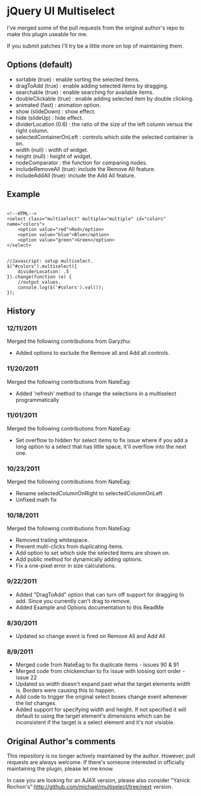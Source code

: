 # jQuery UI Multiselect #

I've merged some of the pull requests from the original author's repo to make this plugin useable for me.

If you submit patches I'll try be a little more on top of maintaining them.

## Options (default) ##

* sortable (true) : enable sorting the selected items.
* dragToAdd (true) : enable adding selected items by dragging.
* searchable (true) : enable searching for available items.
* doubleClickable (true) : enable adding selected item by double clicking.
* animated (fast) : animation option.
* show (slideDown) : show effect.
* hide (slideUp) : hide effect.
* dividerLocation (0.6) : the ratio of the size of the left column versus the right column.
* selectedContainerOnLeft : controls which side the selected container is on.
* width (null) : width of widget.
* height (null) : height of widget.
* nodeComparator : the function for comparing nodes.
* includeRemoveAll (true): include the Remove All feature.
* includeAddAll (true): include the Add All feature.

## Example ##

<pre><code>
&lt;!--HTML--&gt;
&lt;select class=&quot;multiselect&quot; multiple=&quot;multiple&quot; id=&quot;colors&quot; name=&quot;colors&quot;&gt;
    &lt;option value=&quot;red&quot;&gt;Red&lt;/option&gt;
    &lt;option value=&quot;blue&quot;&gt;Blue&lt;/option&gt;
    &lt;option value=&quot;green&quot;&gt;Green&lt;/option&gt;
&lt;/select&gt;
</pre></code>

<pre><code>
//Javascript: setup multiselect.
$(&quot;#colors&quot;).multiselect({
    dividerLocation: .5
}).change(function (e) {
    //output values.
    console.log($('#colors').val());
});
</pre></code>

## History ##

### 12/11/2011 ###
Merged the following contributions from Garyzhu:

* Added options to exclude the Remove all and Add all controls.

### 11/20/2011 ###
Merged the following contributions from NateEag:

* Added 'refresh' method to change the selections in a multiselect programmatically

### 11/01/2011 ###
Merged the following contributions from NateEag:

* Set overflow to hidden for select items to fix issue where if you add a long option to a select that has little space, it'll overflow into the next one.

### 10/23/2011 ###
Merged the following contributions from NateEag:

* Rename selectedColumnOnRight to selectedColumnOnLeft
* Unfixed math fix

### 10/18/2011 ###
Merged the following contributions from NateEag:

* Removed trailing whitespace. 
* Prevent multi-clicks from duplicating items.
* Add option to set which side the selected items are shown on.
* Add public method for dynamically adding options.
* Fix a one-pixel error in size calculations.

### 9/22/2011 ###
* Added "DragToAdd" option that can turn off support for dragging to add. Since you currently can't drag to remove.
* Added Example and Options documentation to this ReadMe

### 8/30/2011 ###
* Updated so change event is fired on Remove All and Add All

### 8/9/2011 ###

* Merged code from NateEag to fix duplicate items - issues 90 & 91
* Merged code from chickenchan to fix issue with loosing sort order - issue 22
* Updated so width doesn't expand past what the target elements width is. Borders were causing this to happen.
* Add code to trigger the original select boxes change event whenever the list changes.
* Added support for specifying width and height. If not specified it will default to using the target element's dimensions which can be inconsistent if the target is a select element and it's not visisble.

## Original Author's comments ##

This repository is no longer actively maintained by the author. However, pull requests are always welcome. If there's someone interested in officially maintaining the plugin, please let me know.

In case you are looking for an AJAX version, please also consider "Yanick Rochon's":http://github.com/michael/multiselect/tree/next version.